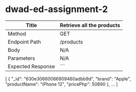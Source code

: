 # dwad-ed-assignment-2

| Title | Retrieve all the products |
| --- | --- |
| Method | GET |
| Endpoint Path | /products |
| Body | N/A |
| Parameters | N/A |
| Expected Response | ```
[
{
"_id": "630e30660066909460adbb9d",
"brand": "Apple",
"productName": "iPhone 12",
"pricePhp": 50890
}, ...
]
``` |
